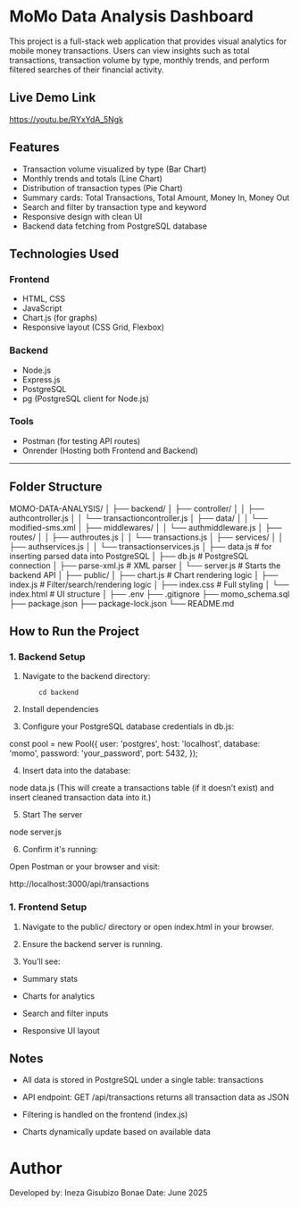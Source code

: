 # MoMo Data Analysis Dashboard

This project is a full-stack web application that provides visual analytics for mobile money transactions. Users can view insights such as total transactions, transaction volume by type, monthly trends, and perform filtered searches of their financial activity.

## Live Demo Link

https://youtu.be/RYxYdA_5Ngk



## Features

- Transaction volume visualized by type (Bar Chart)
- Monthly trends and totals (Line Chart)
- Distribution of transaction types (Pie Chart)
- Summary cards: Total Transactions, Total Amount, Money In, Money Out
- Search and filter by transaction type and keyword
- Responsive design with clean UI
- Backend data fetching from PostgreSQL database



## Technologies Used

### Frontend

- HTML, CSS
-  JavaScript
- Chart.js (for graphs)
- Responsive layout (CSS Grid, Flexbox)

### Backend

- Node.js
- Express.js
- PostgreSQL
- pg (PostgreSQL client for Node.js)

### Tools

- Postman (for testing API routes)
- Onrender (Hosting both Frontend and Backend)

---

## Folder Structure

MOMO-DATA-ANALYSIS/
│
├── backend/
│   ├── controller/
│   │   ├── authcontroller.js
│   │   └── transactioncontroller.js
│   ├── data/
│   │   └── modified-sms.xml
│   ├── middlewares/
│   │   └── authmiddleware.js
│   ├── routes/
│   │   ├── authroutes.js
│   │   └── transactions.js
│   ├── services/
│   │   ├── authservices.js
│   │   └── transactionservices.js
│   ├── data.js          # for inserting parsed data into PostgreSQL
│   ├── db.js            # PostgreSQL connection
│   ├── parse-xml.js     # XML parser
│   └── server.js        # Starts the backend API
│
├── public/
│   ├── chart.js         # Chart rendering logic
│   ├── index.js         # Filter/search/rendering logic
│   ├── index.css        # Full styling
│   └── index.html       # UI structure
│
├── .env
├── .gitignore
├── momo_schema.sql      
├── package.json
├── package-lock.json
└── README.md            


## How to Run the Project

### 1. Backend Setup

1. Navigate to the backend directory:

           cd backend

2. Install dependencies

3. Configure your PostgreSQL database credentials in db.js:

 const pool = new Pool({
  user: 'postgres',
  host: 'localhost',
  database: 'momo',
  password: 'your_password',
  port: 5432,
 });


4. Insert data into the database:

node  data.js
   (This will create a transactions table (if it doesn’t exist) and insert cleaned transaction data into it.)

5. Start The server

node server.js

6. Confirm it's running:

Open Postman or your browser and visit:

http://localhost:3000/api/transactions


### 1. Frontend Setup
1. Navigate to the public/ directory or open index.html in your browser.

2. Ensure the backend server is running.

3. You’ll see:

- Summary stats

- Charts for analytics

- Search and filter inputs

- Responsive UI layout

## Notes
- All data is stored in PostgreSQL under a single table: transactions

- API endpoint: GET /api/transactions returns all transaction data as JSON

- Filtering is handled on the frontend (index.js)

- Charts dynamically update based on available data

# Author

Developed by: Ineza Gisubizo Bonae
Date: June 2025
